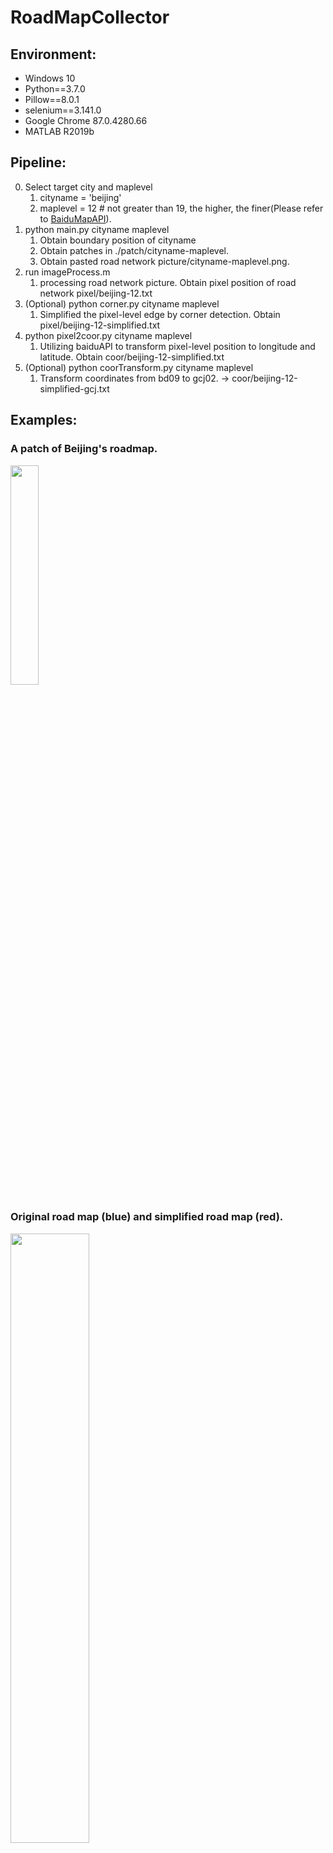 # RoadMapCollector

## Environment:
* Windows 10
* Python==3.7.0
* Pillow==8.0.1
* selenium==3.141.0
* Google Chrome 87.0.4280.66
* MATLAB R2019b

## Pipeline:
0. Select target city and maplevel
   1. cityname = 'beijing'
   2. maplevel = 12 # not greater than 19, the higher, the finer(Please refer to [BaiduMapAPI](http://api.map.baidu.com/lbsapi/getpoint/index.html)).
1. python main.py cityname maplevel
   1. Obtain boundary position of cityname
   1. Obtain patches in ./patch/cityname-maplevel.
   2. Obtain pasted road network picture/cityname-maplevel.png.
2. run imageProcess.m
   1. processing road network picture. Obtain pixel position of road network pixel/beijing-12.txt
3. (Optional) python corner.py cityname maplevel
   1. Simplified the pixel-level edge by corner detection. Obtain pixel/beijing-12-simplified.txt
4. python pixel2coor.py cityname maplevel
   1. Utilizing baiduAPI to transform pixel-level position to longitude and latitude. Obtain coor/beijing-12-simplified.txt
5. (Optional) python coorTransform.py cityname maplevel
   1. Transform coordinates from bd09 to gcj02. -> coor/beijing-12-simplified-gcj.txt
   
## Examples:
### A patch of Beijing's roadmap.
<img src="https://github.com/shaoerzhuo/RoadMapCollector/blob/main/patch/beijing-12/2-3.png" width="30%" height="30%">

### Original road map (blue) and simplified road map (red).
<img src="https://github.com/shaoerzhuo/RoadMapCollector/blob/main/picture/beijing-12-simplified.png" width="50%" height="50%">

## Author:
* Erzhuo Shao and Jie Feng
* Erzhuo Shao: Wechat : shaoerzhuo, E-mail : sez20@mails.tsinghua.edu.cn
* Jie Feng : E-mail : fengj12ee@hotmail.com

